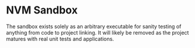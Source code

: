 # NVM Sandbox

The sandbox exists solely as an arbitrary executable for sanity testing of anything from code to project linking. It will likely be removed as the project matures with real unit tests and applications.
